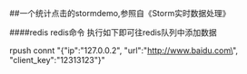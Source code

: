 ##一个统计点击的stormdemo,参照自《Storm实时数据处理》

####redis
redis命令
执行如下即可往redis队列中添加数据

rpush connt "{\"ip\":\"127.0.0.2\", \"url\":\"http://www.baidu.com\", \"client_key\":\"12313123\"}"